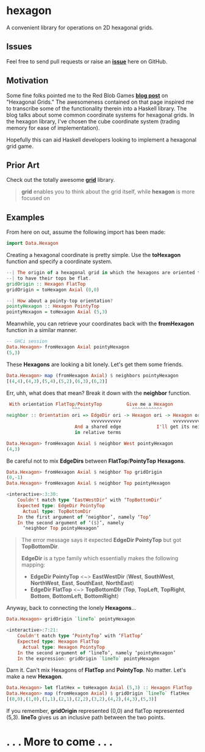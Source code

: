 hexagon
=======
A convenient library for operations on 2D hexagonal grids.

Issues
---------
Feel free to send pull requests or raise an [<i class="icon-bullseye"></i>**issue**](https://github.com/j-rock/hexagon/issues) here on GitHub.

Motivation
------------
Some fine folks pointed me to the Red Blob Games [**blog post**](http://www.redblobgames.com/grids/hexagons/#hex-to-pixel) on "Hexagonal Grids." The awesomeness contained on that page inspired me to transcribe some of the functionality therein into a Haskell library. The blog talks about some common coordinate systems for hexagonal grids. In the hexagon library, I've chosen the cube coordinate system (trading memory for ease of implementation).

Hopefully this can aid Haskell developers looking to implement a hexagonal grid game.

Prior Art
------------
Check out the totally awesome [**grid**](https://hackage.haskell.org/package/grid) library.

> **grid** enables you to think about the grid itself, while **hexagon** is more focused on

Examples
-------------
From here on out, assume the following import has been made:
```haskell
import Data.Hexagon
```

Creating a hexagonal coordinate is pretty simple. Use the **toHexagon** function and specify a coordinate system.
```haskell
--| The origin of a hexagonal grid in which the hexagons are oriented to
--| to have their tops be flat.
gridOrigin :: Hexagon FlatTop
gridOrigin = toHexagon Axial (0,0)

--| How about a pointy-top orientation?
pointyHexagon :: Hexagon PointyTop
pointyHexagon = toHexagon Axial (5,3)
```
Meanwhile, you can retrieve your coordinates back with the **fromHexagon** function in a similar manner.
```haskell
-- GHCi session
Data.Hexagon> fromHexagon Axial pointyHexagon
(5,3)
```
These **Hexagons** are looking a bit lonely. Let's get them some friends.
```haskell
Data.Hexagon> map (fromHexagon Axial) $ neighbors pointyHexagon
[(4,4),(4,3),(5,4),(5,2),(6,3),(6,2)]
```
Err, uhh, what does that mean? Break it down with the **neighbor** function.
```haskell
 With orientation FlatTop/PointyTop         Give me a Hexagon
                        ^^^                   ^^^^^^^^^^^
neighbor :: Orientation ori => EdgeDir ori -> Hexagon ori -> Hexagon ori
                               vvvvvvvvvvv                   vvvvvvvvvvv
                         And a shared edge             I'll get its neighbor
                         in relative terms

Data.Hexagon> fromHexagon Axial $ neighbor West pointyHexagon
(4,3)
```
Be careful not to mix **EdgeDirs** between **FlatTop**/**PointyTop** **Hexagons**.
```haskell
Data.Hexagon> fromHexagon Axial $ neighbor Top gridOrigin
(0,-1)
Data.Hexagon> fromHexagon Axial $ neighbor Top pointyHexagon

<interactive>:3:30:
    Couldn't match type ‘EastWestDir’ with ‘TopBottomDir’
    Expected type: EdgeDir PointyTop
      Actual type: TopBottomDir
    In the first argument of ‘neighbor’, namely ‘Top’
    In the second argument of ‘($)’, namely
      ‘neighbor Top pointyHexagon’
```
> The error message says it expected **EdgeDir PointyTop** but got **TopBottomDir**.
>
> **EdgeDir** is a type family which essentially makes the following mapping:
>
>    - **EdgeDir PointyTop** <~> **EastWestDir** (**West**, **SouthWest**, **NorthWest**, **East**, **SouthEast**, **NorthEast**)
>    - **EdgeDir FlatTop** <~> **TopBottomDIr** (**Top**, **TopLeft**, **TopRight**, **Bottom**, **BottomLeft**, **BottomRight**)

Anyway, back to connecting the lonely **Hexagons**...
```haskell
Data.Hexagon> gridOrigin `lineTo` pointyHexagon

<interactive>:7:21:
    Couldn't match type ‘PointyTop’ with ‘FlatTop’
    Expected type: Hexagon FlatTop
      Actual type: Hexagon PointyTop
    In the second argument of ‘lineTo’, namely ‘pointyHexagon’
    In the expression: gridOrigin `lineTo` pointyHexagon
```
Darn it. Can't mix Hexagons of **FlatTop** and **PointyTop**. No matter. Let's make a new **Hexagon**.
```haskell
Data.Hexagon> let flatHex = toHexagon Axial (5,3) :: Hexagon FlatTop
Data.Hexagon> map (fromHexagon Axial) $ gridOrigin `lineTo` flatHex
[(0,0),(1,0),(1,1),(2,1),(2,2),(3,2),(4,2),(4,3),(5,3)]
```
If you remember, **gridOrigin** represented (0,0) and flatTop represented (5,3). **lineTo** gives us an inclusive path between the two points.

# . . . More to come . . .


